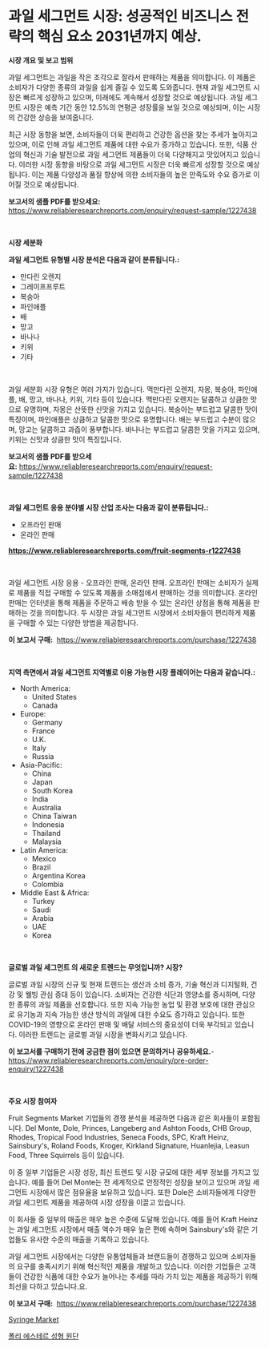 <p><h1>과일 세그먼트 시장: 성공적인 비즈니스 전략의 핵심 요소 2031년까지 예상.</h1></p><p><strong>시장 개요 및 보고 범위</strong></p>
<p><p>과일 세그먼트는 과일을 작은 조각으로 잘라서 판매하는 제품을 의미합니다. 이 제품은 소비자가 다양한 종류의 과일을 쉽게 즐길 수 있도록 도와줍니다. 현재 과일 세그먼트 시장은 빠르게 성장하고 있으며, 미래에도 계속해서 성장할 것으로 예상됩니다. 과일 세그먼트 시장은 예측 기간 동안 12.5%의 연평균 성장률을 보일 것으로 예상되며, 이는 시장의 건강한 상승을 보여줍니다.</p><p>최근 시장 동향을 보면, 소비자들이 더욱 편리하고 건강한 옵션을 찾는 추세가 높아지고 있으며, 이로 인해 과일 세그먼트 제품에 대한 수요가 증가하고 있습니다. 또한, 식품 산업의 혁신과 기술 발전으로 과일 세그먼트 제품들이 더욱 다양해지고 맛있어지고 있습니다. 이러한 시장 동향을 바탕으로 과일 세그먼트 시장은 더욱 빠르게 성장할 것으로 예상됩니다. 이는 제품 다양성과 품질 향상에 의한 소비자들의 높은 만족도와 수요 증가로 이어질 것으로 예상됩니다.</p></p>
<p><strong>보고서의 샘플 PDF를 받으세요:</strong> <a href="https://www.reliableresearchreports.com/enquiry/request-sample/1227438">https://www.reliableresearchreports.com/enquiry/request-sample/1227438</a></p>
<p>&nbsp;</p>
<p><strong>시장 세분화</strong></p>
<p><strong>과일 세그먼트 유형별 시장 분석은 다음과 같이 분류됩니다.:</strong></p>
<p><ul><li>만다린 오렌지</li><li>그레이프프루트</li><li>복숭아</li><li>파인애플</li><li>배</li><li>망고</li><li>바나나</li><li>키위</li><li>기타</li></ul></p>
<p>&nbsp;</p>
<p><p>과일 세분화 시장 유형은 여러 가지가 있습니다. 맥만다린 오렌지, 자몽, 복숭아, 파인애플, 배, 망고, 바나나, 키위, 기타 등이 있습니다. 맥만다린 오렌지는 달콤하고 상큼한 맛으로 유명하며, 자몽은 산뜻한 신맛을 가지고 있습니다. 복숭아는 부드럽고 달콤한 맛이 특징이며, 파인애플은 상큼하고 달콤한 맛으로 유명합니다. 배는 부드럽고 수분이 많으며, 망고는 달콤하고 과즙이 풍부합니다. 바나나는 부드럽고 달콤한 맛을 가지고 있으며, 키위는 신맛과 상큼한 맛이 특징입니다.</p></p>
<p><strong>보고서의 샘플 PDF를 받으세요:</strong>&nbsp;<a href="https://www.reliableresearchreports.com/enquiry/request-sample/1227438">https://www.reliableresearchreports.com/enquiry/request-sample/1227438</a></p>
<p>&nbsp;</p>
<p><strong> 과일 세그먼트 응용 분야별 시장 산업 조사는 다음과 같이 분류됩니다.:</strong></p>
<p><ul><li>오프라인 판매</li><li>온라인 판매</li></ul></p>
<p><strong><a href="https://www.reliableresearchreports.com/fruit-segments-r1227438">https://www.reliableresearchreports.com/fruit-segments-r1227438</a></strong></p>
<p>&nbsp;</p>
<p><p>과일 세그먼트 시장 응용 - 오프라인 판매, 온라인 판매. 오프라인 판매는 소비자가 실제로 제품을 직접 구매할 수 있도록 제품을 소매점에서 판매하는 것을 의미합니다. 온라인 판매는 인터넷을 통해 제품을 주문하고 배송 받을 수 있는 온라인 상점을 통해 제품을 판매하는 것을 의미합니다. 두 시장은 과일 세그먼트 시장에서 소비자들이 편리하게 제품을 구매할 수 있는 다양한 방법을 제공합니다.</p></p>
<p><strong>이 보고서 구매:</strong>&nbsp; <a href="https://www.reliableresearchreports.com/purchase/1227438">https://www.reliableresearchreports.com/purchase/1227438</a></p>
<p>&nbsp;</p>
<p><strong>지역 측면에서 과일 세그먼트 지역별로 이용 가능한 시장 플레이어는 다음과 같습니다.:</strong></p>
<p><ul>
    <li>
        North America:
        <ul>
            <li>United States</li>
            <li>Canada</li>
        </ul>
    </li>
    <li>
        Europe:
        <ul>
            <li>Germany</li>
            <li>France</li>
            <li>U.K.</li>
            <li>Italy</li>
            <li>Russia</li>
        </ul>
    </li>
    <li>
        Asia-Pacific:
        <ul>
            <li>China</li>
            <li>Japan</li>
            <li>South Korea</li>
            <li>India</li>
            <li>Australia</li>
            <li>China Taiwan</li>
            <li>Indonesia</li>
            <li>Thailand</li>
            <li>Malaysia</li>
        </ul>
    </li>
    <li>
        Latin America:
        <ul>
            <li>Mexico</li>
            <li>Brazil</li>
            <li>Argentina Korea</li>
            <li>Colombia</li>
        </ul>
    </li>
    <li>
        Middle East & Africa:
        <ul>
            <li>Turkey</li>
            <li>Saudi</li>
            <li>Arabia</li>
            <li>UAE</li>
            <li>Korea</li>
        </ul>
    </li>
    </ul></p>
<p>&nbsp;</p>
<p><strong>글로벌 과일 세그먼트 의 새로운 트렌드는 무엇입니까? 시장?</strong></p>
<p><p>글로벌 과일 시장의 신규 및 현재 트렌드는 생산과 소비 증가, 기술 혁신과 디지털화, 건강 및 웰빙 관심 증대 등이 있습니다. 소비자는 건강한 식단과 영양소를 중시하며, 다양한 종류의 과일 제품을 선호합니다. 또한 지속 가능한 농업 및 환경 보호에 대한 관심으로 유기농과 지속 가능한 생산 방식의 과일에 대한 수요도 증가하고 있습니다. 또한 COVID-19의 영향으로 온라인 판매 및 배달 서비스의 중요성이 더욱 부각되고 있습니다. 이러한 트렌드는 글로벌 과일 시장을 변화시키고 있습니다.</p></p>
<p><strong>이 보고서를 구매하기 전에 궁금한 점이 있으면 문의하거나 공유하세요.</strong>- <a href="https://www.reliableresearchreports.com/enquiry/pre-order-enquiry/1227438">https://www.reliableresearchreports.com/enquiry/pre-order-enquiry/1227438</a></p>
<p>&nbsp;</p>
<p><strong>주요 시장 참여자</strong></p>
<p><p>Fruit Segments Market 기업들의 경쟁 분석을 제공하면 다음과 같은 회사들이 포함됩니다. Del Monte, Dole, Princes, Langeberg and Ashton Foods, CHB Group, Rhodes, Tropical Food Industries, Seneca Foods, SPC, Kraft Heinz, Sainsbury's, Roland Foods, Kroger, Kirkland Signature, Huanlejia, Leasun Food, Three Squirrels 등이 있습니다.</p><p>이 중 일부 기업들은 시장 성장, 최신 트렌드 및 시장 규모에 대한 세부 정보를 가지고 있습니다. 예를 들어 Del Monte는 전 세계적으로 안정적인 성장을 보이고 있으며 과일 세그먼트 시장에서 많은 점유율을 보유하고 있습니다. 또한 Dole은 소비자들에게 다양한 과일 세그먼트 제품을 제공하여 시장 성장을 이끌고 있습니다.</p><p>이 회사들 중 일부의 매출은 매우 높은 수준에 도달해 있습니다. 예를 들어 Kraft Heinz는 과일 세그먼트 시장에서 매출 액수가 매우 높은 편에 속하며 Sainsbury's와 같은 기업들도 유사한 수준의 매출을 기록하고 있습니다.</p><p>과일 세그먼트 시장에서는 다양한 유통업체들과 브랜드들이 경쟁하고 있으며 소비자들의 요구를 충족시키기 위해 혁신적인 제품을 개발하고 있습니다. 이러한 기업들은 고객들이 건강한 식품에 대한 수요가 늘어나는 추세를 따라 가치 있는 제품을 제공하기 위해 최선을 다하고 있습니다.요.</p></p>
<p><strong>이 보고서 구매:</strong>&nbsp;&nbsp;<a href="https://www.reliableresearchreports.com/purchase/1227438">https://www.reliableresearchreports.com/purchase/1227438</a></p>
<p><p><a href="https://github.com/BryceTownsendr/Market-Research-Report-List-4/blob/main/syringe-market.md">Syringe Market</a></p><p><a href="https://github.com/xvz497517413/Market-Research-Report-List-1/blob/main/186407129691.md">폴리 에스테르 성형 원단</a></p></p>